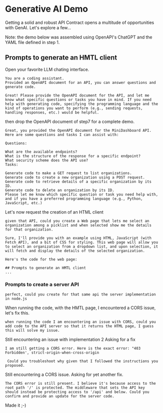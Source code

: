# Generative AI Demo

Getting a solid and robust API Contract opens a multitude of opportunities with GenAI.
Let's explore a few...

Note: the demo below was assembled using OpenAPI's ChatGPT and the YAML file defined in step 1.


## Prompts to generate an HMTL client

Open your favorite LLM chating interface.

```You
You are a coding assistant.
Provided an OpenAPI document for an API, you can answer questions and generate code.
```

```GPT
Great! Please provide the OpenAPI document for the API, and let me know what specific questions or tasks you have in mind. If you need help with generating code, specifying the programming language and the kind of operations you want to perform (e.g., sending requests, handling responses, etc.) would be helpful.
```

then drop the OpenAPI document of step7 for a complete demo.

```GPT
Great, you provided the OpenAPI document for the MiniDashboard API. Here are some questions and tasks I can assist with:

Questions:

What are the available endpoints?
What is the structure of the response for a specific endpoint?
What security scheme does the API use?
Tasks:

Generate code to make a GET request to list organizations.
Generate code to create a new organization using a POST request.
Generate code to retrieve details of a specific organization by its ID.
Generate code to delete an organization by its ID.
Please let me know which specific question or task you need help with, and if you have a preferred programming language (e.g., Python, JavaScript, etc.)
```

Let's now request the creation of an HTML client

```
given that API, could you create a Web page that lets me select an organization among a picklist and when selected show me the details for that organization.
```

```GPT
Sure, I'll provide you with an example using HTML, JavaScript (with Fetch API), and a bit of CSS for styling. This web page will allow you to select an organization from a dropdown list, and upon selection, it will fetch and display the details of the selected organization.

Here's the code for the web page:

## Prompts to generate an HMTL client
...
```

### Prompts to create a server API

```You
perfect, could you create for that same api the server implementation in node.js
```

When running the code, with the HMTL page, I encountered a CORS issue, 
let's fix this.

```You
when running the code I am encountering an issue with CORS, could you add code to the API server so that it returns the HTML page, I guess this will solve my issue.
```

Still encountering an issue with implementation 2
Asking for a fix

```You
I am still getting a CORS error. Here is the exact error: "403 Forbidden', strict-origin-when-cross-origin

 Could you troubleshoot why given that I followed the instructions you proposed.
```

Still encountering a CORS issue.
Asking for yet another fix.

```You
The CORS error is still present. I believe it's because access to the root path '/' is protected. The middleware that sets the API key should instead be protecting access to '/api' and below. Could you confirm and provide an update for the server code.
```

Made it ;-)







